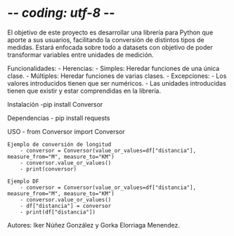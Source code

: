 # -*- coding: utf-8 -*-
El objetivo de este proyecto es desarrollar una librería para Python que aporte a sus usuarios, facilitando la conversión de distintos tipos de medidas. Estará enfocada sobre todo a datasets con objetivo de poder transformar variables entre unidades de medición.

Funcionalidades:
    - Herencias:
        - Simples: Heredar funciones de una única clase.
        - Múltiples: Heredar funciones de varias clases.
    - Excepciones:
        - Los valores introducidos tienen que ser numéricos.
        - Las unidades introducidas tienen que existir y estar comprendidas en la librería.

Instalación
    -pip install Conversor

Dependencias
    - pip install requests

USO
    - from Conversor import Conversor

    Ejemplo de conversión de longitud
        - conversor = Conversor(value_or_values=df["distancia"], measure_from="M", measure_to="KM")
        - conversor.value_or_values()
        - print(conversor)

    Ejemplo DF
        - conversor = Conversor(value_or_values=df["distancia"], measure_from="M", measure_to="KM")
        - conversor.value_or_values()
        - df["distancia"] = conversor
        - print(df["distancia"])

Autores: Iker Núñez González y Gorka Elorriaga Menendez.